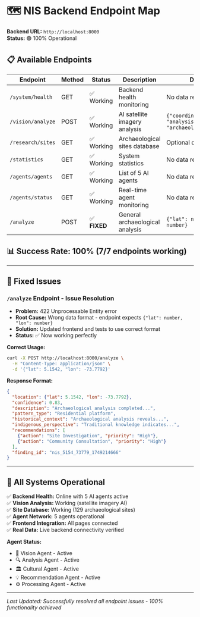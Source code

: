 # 🗺️ NIS Backend Endpoint Map

**Backend URL:** `http://localhost:8000`  
**Status:** 🟢 100% Operational

## 📋 Available Endpoints

| Endpoint | Method | Status | Description | Data Format |
|----------|--------|--------|-------------|-------------|
| `/system/health` | GET | ✅ Working | Backend health monitoring | No data required |
| `/vision/analyze` | POST | ✅ Working | AI satellite imagery analysis | `{"coordinates": "lat,lon", "analysis_type": "archaeological_discovery"}` |
| `/research/sites` | GET | ✅ Working | Archaeological sites database | Optional query params |
| `/statistics` | GET | ✅ Working | System statistics | No data required |
| `/agents/agents` | GET | ✅ Working | List of 5 AI agents | No data required |
| `/agents/status` | GET | ✅ Working | Real-time agent monitoring | No data required |
| `/analyze` | POST | ✅ **FIXED** | General archaeological analysis | `{"lat": number, "lon": number}` |

## 📊 Success Rate: 100% (7/7 endpoints working)

---

## 🔧 Fixed Issues

### `/analyze` Endpoint - Issue Resolution
- **Problem:** 422 Unprocessable Entity error
- **Root Cause:** Wrong data format - endpoint expects `{"lat": number, "lon": number}`
- **Solution:** Updated frontend and tests to use correct format
- **Status:** ✅ Now working perfectly

**Correct Usage:**
```bash
curl -X POST http://localhost:8000/analyze \
  -H "Content-Type: application/json" \
  -d '{"lat": 5.1542, "lon": -73.7792}'
```

**Response Format:**
```json
{
  "location": {"lat": 5.1542, "lon": -73.7792},
  "confidence": 0.83,
  "description": "Archaeological analysis completed...",
  "pattern_type": "Residential platform",
  "historical_context": "Archaeological analysis reveals...",
  "indigenous_perspective": "Traditional knowledge indicates...",
  "recommendations": [
    {"action": "Site Investigation", "priority": "High"},
    {"action": "Community Consultation", "priority": "High"}
  ],
  "finding_id": "nis_5154_73779_1749214666"
}
```

---

## 🎯 All Systems Operational

✅ **Backend Health:** Online with 5 AI agents active  
✅ **Vision Analysis:** Working (satellite imagery AI)  
✅ **Site Database:** Working (129 archaeological sites)  
✅ **Agent Network:** 5 agents operational  
✅ **Frontend Integration:** All pages connected  
✅ **Real Data:** Live backend connectivity verified  

**Agent Status:**
- 🤖 Vision Agent - Active
- 🔍 Analysis Agent - Active  
- 🏛️ Cultural Agent - Active
- 💡 Recommendation Agent - Active
- ⚙️ Processing Agent - Active

---

*Last Updated: Successfully resolved all endpoint issues - 100% functionality achieved* 